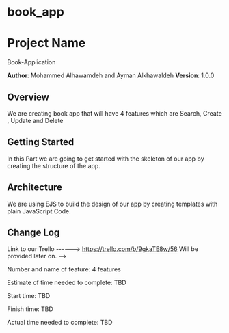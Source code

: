 # book_app

# Project Name

 Book-Application

**Author**: Mohammed Alhawamdeh and Ayman Alkhawaldeh
**Version**: 1.0.0

## Overview

We are creating book app that will have 4 features which are Search, Create , Update and Delete

## Getting Started

In this Part we are going to get started with the skeleton of our app by creating the structure of the app.

## Architecture

We are using EJS to build the design of our app by creating templates with plain JavaScript Code.

## Change Log

Link to our Trello ------> https://trello.com/b/9gkaTE8w/56
Will be provided later on.
-->


Number and name of feature: 4 features

Estimate of time needed to complete: TBD

Start time: TBD

Finish time: TBD

Actual time needed to complete: TBD
